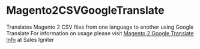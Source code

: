 # Magento2CSVGoogleTranslate
Translates Magento 2 CSV files from one language to another using Google Translate
For information on usage please visit <a href="https://rentalbookingsoftware.com/magento-2-csv-file-translator-using-google-translate-api/">Magento 2 Google Translate Info</a> at Sales Igniter
